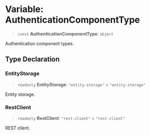 # Variable: AuthenticationComponentType

> `const` **AuthenticationComponentType**: `object`

Authentication component types.

## Type Declaration

### EntityStorage

> `readonly` **EntityStorage**: `"entity-storage"` = `"entity-storage"`

Entity storage.

### RestClient

> `readonly` **RestClient**: `"rest-client"` = `"rest-client"`

REST client.
